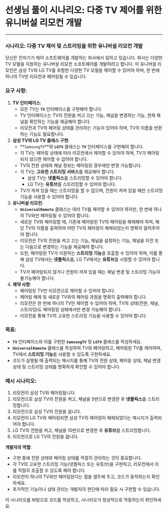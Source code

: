 # 선생님 풀이 시나리오: 다중 TV 제어를 위한 유니버설 리모컨 개발
***
### 시나리오: 다중 TV 제어 및 스트리밍을 위한 유니버설 리모컨 개발

당신은 전자기기 제어 소프트웨어를 개발하는 회사에서 일하고 있습니다. 회사는 다양한 TV 모델을 지원하는 유니버설 리모컨 소프트웨어를 개발하려고 합니다. 이 유니버설 리모컨은 삼성 TV와 LG TV를 포함한 다양한 TV 모델을 제어할 수 있어야 하며, 한 번에 하나의 TV만 리모컨과 페어링될 수 있습니다.

### **요구 사항:**

1. **TV 인터페이스**:
    - 모든 TV는 **`TV`** 인터페이스를 구현해야 합니다.
    - TV 인터페이스는 TV의 전원을 켜고 끄는 기능, 채널을 변경하는 기능, 현재 채널을 확인하는 기능을 제공해야 합니다.
    - 리모컨과 TV의 페어링 상태를 관리하는 기능이 있어야 하며, TV의 이름을 반환하는 기능도 필요합니다.
2. **삼성 TV와 LG TV 클래스 구현**:
    - **`SamsungTV`**와 **`LGTV`** 클래스는 **`TV`** 인터페이스를 구현해야 합니다.
    - 각 TV는 페어링 상태에 따라 리모컨에서 제어할 수 있어야 하며, TV가 페어링되지 않으면 제어할 수 없어야 합니다.
    - TV의 전원 상태와 채널 정보는 페어링된 경우에만 변경 가능합니다.
    - 각 TV는 **고유한 스트리밍 서비스**를 제공해야 합니다.
        - 삼성 TV는 **넷플릭스**를 스트리밍할 수 있어야 합니다.
        - LG TV는 **유튜브**를 스트리밍할 수 있어야 합니다.
    - TV가 꺼져 있을 때는 스트리밍을 할 수 없으며, 전원이 켜져 있을 때만 스트리밍 기능을 사용할 수 있어야 합니다.
3. **유니버설 리모컨**:
    - **`UniversalRemote`** 클래스는 여러 TV를 제어할 수 있어야 하지만, 한 번에 하나의 TV와만 페어링될 수 있어야 합니다.
    - 새로운 TV와 페어링할 때, 기존에 페어링된 TV의 페어링을 해제해야 하며, 해당 TV의 이름을 출력하여 어떤 TV의 페어링이 해제되었는지 명확히 알려주어야 합니다.
    - 리모컨은 TV의 전원을 켜고 끄는 기능, 채널을 설정하는 기능, 채널을 이전 또는 다음으로 변경하는 기능을 제공해야 합니다.
    - 또한, 페어링된 TV가 지원하는 **스트리밍 기능**을 호출할 수 있어야 하며, 이를 통해 삼성 TV에서는 **넷플릭스**를, LG TV에서는 **유튜브**를 시청할 수 있어야 합니다.
    - TV가 페어링되지 않거나 전원이 꺼져 있을 때는 채널 변경 및 스트리밍 기능이 불가능해야 합니다.
4. **제약 사항**:
    - 페어링된 TV만 리모컨으로 제어할 수 있어야 합니다.
    - 페어링 해제 및 새로운 TV와의 페어링 과정을 명확히 출력해야 합니다.
    - 리모컨은 한 번에 하나의 TV만 제어할 수 있어야 하며, TV의 상태(전원, 채널, 스트리밍)도 페어링된 상태에서만 변경 가능해야 합니다.
    - 리모컨을 통해 TV의 고유한 스트리밍 기능을 사용할 수 있어야 합니다.

### **목표:**

- **`TV`** 인터페이스와 이를 구현한 **`SamsungTV`** 및 **`LGTV`** 클래스를 작성하세요.
- **`UniversalRemote`** 클래스를 작성하여 TV와 페어링하고, 페어링된 TV를 제어하며, TV에서 **스트리밍 기능**을 사용할 수 있도록 구현하세요.
- 코드가 실행될 때 출력되는 메시지를 통해 TV의 전원 상태, 페어링 상태, 채널 변경 상태 및 스트리밍 상태를 명확하게 확인할 수 있어야 합니다.

### **예시 시나리오:**

1. 리모컨이 삼성 TV와 페어링됩니다.
2. 리모컨으로 삼성 TV의 전원을 켜고, 채널을 5번으로 변경한 후 **넷플릭스**를 스트리밍합니다.
3. 리모컨으로 삼성 TV의 전원을 끕니다.
4. 리모컨이 LG TV와 페어링되면 삼성 TV의 페어링이 해제되었다는 메시지가 출력되어야 합니다.
5. LG TV의 전원을 켜고, 채널을 10번으로 변경한 후 **유튜브**를 스트리밍합니다.
6. 리모컨으로 LG TV의 전원을 끕니다.

**개발자의 역할**:

- 구현 중에 전원 상태와 페어링 상태를 적절히 관리하는 것이 중요합니다.
- 각 TV의 고유한 스트리밍 기능(넷플릭스 또는 유튜브)을 구현하고, 리모컨에서 이를 적절히 호출할 수 있도록 해야 합니다.
- 리모컨이 하나의 TV와만 페어링된다는 점을 염두에 두고, 코드가 동작하는지 확인하세요.
- 추가적인 기능이나 상태 관리는 개발자의 판단에 따라 필요 시 구현할 수 있습니다.

이 시나리오를 바탕으로 코드를 작성하고, 시나리오가 정상적으로 작동하는지 확인하세요.
